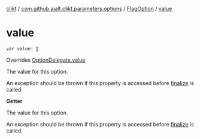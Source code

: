 [clikt](../../index.md) / [com.github.ajalt.clikt.parameters.options](../index.md) / [FlagOption](index.md) / [value](./value.md)

# value

`var value: `[`T`](index.md#T)

Overrides [OptionDelegate.value](../-option-delegate/value.md)

The value for this option.

An exception should be thrown if this property is accessed before [finalize](#) is called.

**Getter**

The value for this option.

An exception should be thrown if this property is accessed before [finalize](#) is called.

